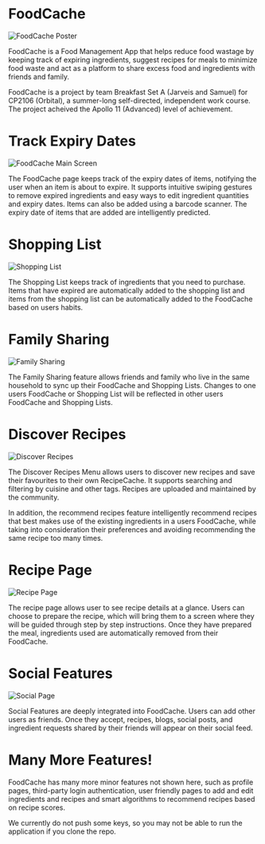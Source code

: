 # FoodCache
![FoodCache Poster](images/Orbital_Poster.png)

FoodCache is a Food Management App that helps reduce food wastage by keeping track of expiring ingredients, suggest recipes for meals to minimize food waste and act as a platform to share excess food and ingredients with friends and family. 

FoodCache is a project by team Breakfast Set A (Jarveis and Samuel) for CP2106 (Orbital), a summer-long self-directed, independent work course. The project acheived the Apollo 11 (Advanced) level of achievement. 

# Track Expiry Dates
![FoodCache Main Screen](images/FoodCache.png)

The FoodCache page keeps track of the expiry dates of items, notifying the user when an item is about to expire. It supports intuitive swiping gestures to remove expired ingredients and easy ways to edit ingredient quantities and expiry dates. Items can also be added using a barcode scanner. The expiry date of items that are added are intelligently predicted.

# Shopping List
![Shopping List](images/Shopping_List.png)

The Shopping List keeps track of ingredients that you need to purchase. Items that have expired are automatically added to the shopping list and items from the shopping list can be automatically added to the FoodCache based on users habits. 

# Family Sharing
![Family Sharing](images/Family_Sharing.png)

The Family Sharing feature allows friends and family who live in the same household to sync up their FoodCache and Shopping Lists. Changes to one users FoodCache or Shopping List will be reflected in other users FoodCache and Shopping Lists.

# Discover Recipes
![Discover Recipes](images/Recipes.png)

The Discover Recipes Menu allows users to discover new recipes and save their favourites to their own RecipeCache. It supports searching and filtering by cuisine and other tags. Recipes are uploaded and maintained by the community. 

In addition, the recommend recipes feature intelligently recommend recipes that best makes use of the existing ingredients in a users FoodCache, while taking into consideration their preferences and avoiding recommending the same recipe too many times.

# Recipe Page
![Recipe Page](images/Recipe.png)

The recipe page allows user to see recipe details at a glance. Users can choose to prepare the recipe, which will bring them to a screen where they will be guided through step by step instructions. Once they have prepared the meal, ingredients used are automatically removed from their FoodCache. 

# Social Features
![Social Page](images/Social.png)

Social Features are deeply integrated into FoodCache. Users can add other users as friends. Once they accept, recipes, blogs, social posts, and ingredient requests shared by their friends will appear on their social feed. 

# Many More Features!

FoodCache has many more minor features not shown here, such as profile pages, third-party login authentication, user friendly pages to add and edit ingredients and recipes and smart algorithms to recommend recipes based on recipe scores. 

We currently do not push some keys, so you may not be able to run the application if you clone the repo.